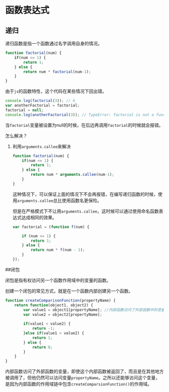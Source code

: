 # 函数表达式

## 递归

递归函数是指一个函数通过名字调用自身的情况。

```js
function factorial(num) {
    if(num <= 1) {
        return 1;
    } else {
        return num * factorial(num-1);
    }
}
```

由于`js`的函数特性，这个代码在某些情况下回出错。

```js
console.log(factorial(3)); // 6
var anotherFactorial = factorial;
factorial = null;
console.log(anotherFactorial(3)); // TypeError: factorial is not a function
```

当`factorial`变量被设置为null的时候，在后边再调用`factorial`的时候就会报错。

怎么解决？

1. 利用`arguments.callee`来解决

   ```js
   function factorial(num) {
       if(num <= 1) {
           return 1;
       } else {
           return num * arguments.callee(num-1);
       }
   }
   ```

   这种情况下，可以保证上面的情况下不会再报错，在编写递归函数的时候，使用`arguments.callee`总比使用函数名更保险。

   但是在严格模式下不让用`arguments.callee`，这时候可以通过使用命名函数表达式达成相同的效果。

   ```js
   var factorial = (function f(num) {
   
       if (num <= 1) {
           return 1;
       } else {
           return num * f(num - 1);
       }
   });
   ```


##闭包

闭包是指有权访问另一个函数作用域中的变量的函数。

创建一个闭包的常见方式，就是在一个函数内部创建另一个函数。

```js
function createComparisonFunction(propertyName) {
    return function(object1, object2) {
        var value1 = object1[propertyName]; //内部函数访问了外部函数中的变量
        var value2 = object2[propertyName];
        
        if(value1 < value2) {
            return -1;
        }else if(value1 > value2) {
            return 1;
        } else {
            return 0;
        }
    }
}
```

内部函数访问了外部函数的变量，即使这个内部函数被返回了，而且是在其他地方被调用了，但他仍然可以访问变量`propertyName`。之所以还能够访问这个变量，是因为内部函数的作用域链中包含`createComparsionFunction()`的作用域。

